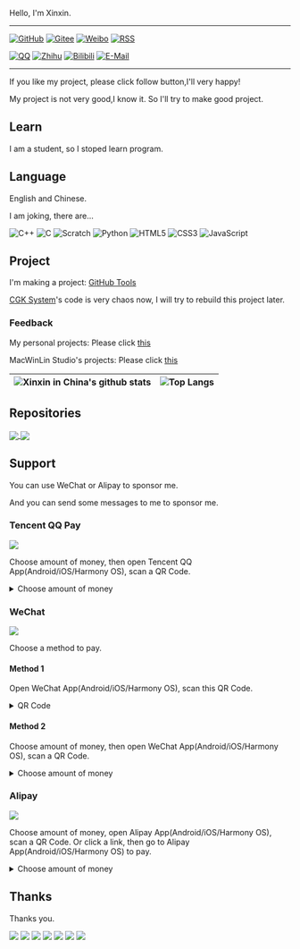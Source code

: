 Hello, I'm Xinxin.

---

[![GitHub](https://img.shields.io/badge/dynamic/json?logo=github&label=GitHub&labelColor=495867&color=495867&query=%24.data.totalSubs&url=https%3A%2F%2Fapi.spencerwoo.com%2Fsubstats%2F%3Fsource%3Dgithub%26queryKey%3Dxinxin2021&style=flat-square)](https://github.com/xinxin2021)
[![Gitee](https://img.shields.io/static/v1?logo=gitee&logoColor=white&label=Gitee&message=xinxin-2021&color=c71d23&labelColor=c71d23&style=flat-square)](https://gitee.com/xinxin-2021)
[![Weibo](https://img.shields.io/badge/dynamic/json?logo=sina-weibo&label=Weibo&labelColor=d52c2b&color=d52c2b&query=%24.count&url=https%3A%2F%2Fapi.swo.moe%2Fstats%2Fweibo%2F7661070283&style=flat-square)](https://weibo.com/u/7661070283)
[![RSS](https://img.shields.io/static/v1?logo=rss&logoColor=white&label=RSS&message=Feed&color=95B8D1&labelColor=95B8D1&style=flat-square)](https://blog.xinxin2021.tk/feed.xml)

[![QQ](https://img.shields.io/static/v1?logo=tencent-qq&logoColor=white&label=QQ&message=3585097686&color=ea242e&labelColor=ea242e&style=flat-square)](tencent://ContactInfo/?subcmd=ViewInfo&puin=0&uin=3585097686)
[![Zhihu](https://img.shields.io/badge/dynamic/json?url=https%3A%2F%2Fapi.swo.moe%2Fstats%2Fzhihu%2Fxinxin-python&query=count&color=0084ff&label=Zhihu&labelColor=0084ff&logo=zhihu&logoColor=white&cacheSeconds=3600&style=flat-square)](https://www.zhihu.com/people/xinxin-python)
[![Bilibili](https://img.shields.io/badge/dynamic/json?url=https%3A%2F%2Fapi.swo.moe%2Fstats%2Fbilibili%2F687889425&query=count&color=fe7398&label=Bilibili&labelColor=fe7398&logo=bilibili&logoColor=white&style=flat-square&cacheSeconds=3600)](https://space.bilibili.com/687889425)
[![E-Mail](https://img.shields.io/static/v1?logo=data%3Aimage%2Fpng%3Bbase64%2CiVBORw0KGgoAAAANSUhEUgAAACAAAAAgCAYAAABzenr0AAAAAXNSR0IArs4c6QAAAn9JREFUWEftl82LjlEYxn%2BX8rGytTBZSshGWYxEsRIlNEz5qGFm4XshmtQwTYmFBTMSkqIQDVnYiLCwYKEosrCQ5h8wK7tL9%2FS8OnM88z7P%2BzbNbObenfPc931d5%2F465xGzLJplfOYITETAdgdwHFg3Qyn5CAxLGpPtpcDYDAHnMB1BYBTYOUsEngaB38DijMAFqF2gbkH3fIYzHgTCQZl0S3o0HZGxvQ%2B4X%2BYrJ%2FAVWJUoHpBUaliXmO1e4FaiPwkjJxDgjzMSPZLu1gVM9WyfAK5m4F1AkJiQSQQkxXplCYk%2BSbdbIWH7LHApB5f0LU37fwSKuVBG4oikG3VI2I4iTgsuTtwV4IX%2Ff3VXSqAJiZOSrjUjYfsycKbs5I29yggkimWROC3pShkJ28PAsWbgtSNQQaJfUprfGOd3gJ4q8JYJNEnHgKSh4vtDYG8d8HYJxH0R7dmZhf5tsd6U7X8oiu7XFKmqLsKsn%2FMT1mmGZ8Cu6OxcuXYRFuHKqzrWC4FTmeMA%2FA70J%2FvXJaVFOfGpNgHbR4GRxOGopN2Fk83AMmA%2B8FLSz2L%2FHrA%2FsTkn6WIW0eoU2N4KxFW9qDCOYdIpabxiDswDojY2JHoHJQWxehGwvQJ4DixPnKyV9KlO8m1HZOLVs6TQD9I7JL2pTIHtBcALYEsCtkdSdEFtsR0d8z4xiPrYLulH0xqwfRPoSwwHJcVsb1lsdwMPEsNXwDbgT2Mvv45jmKSPkCeS4vpsW2wPAIOJg43Au6kIxDg91Cg6SavbRk4MbcejJl5FIdE9r1MCn4E10wHUho8vkYLDQEuPjTaApjLpbfyYRO5jYq2fRufNXEV3jMSjd%2B7f8C8zwljDdvSVIgAAAABJRU5ErkJggg%3D%3D&label=E-Mail&message=xinxin@xinxin2021.tk&color=orange&labelColor=orange&style=flat-square)](mailto:xinxin@xinxin2021.tk)

---

If you like my project, please click follow button,I'll very happy!

My project is not very good,I know it. So I'll try to make good project.

## Learn

I am a student, so I stoped learn program.

## Language

English and Chinese.

I am joking, there are...

![C++](https://img.shields.io/static/v1?logo=cplusplus&logoColor=white&label=C%2B%2B&message=5%25&color=4e733a&labelColor=4e733a&style=flat-square)
![C](https://img.shields.io/static/v1?logo=c&logoColor=white&label=C&message=1%25&color=153961&labelColor=153961&style=flat-square)
![Scratch](https://img.shields.io/static/v1?logo=scratch&logoColor=white&label=Scratch&message=99%25&color=fbac1b&labelColor=fbac1b&style=flat-square)
![Python](https://img.shields.io/static/v1?logo=python&logoColor=white&label=Python&message=37%25&color=376d9c&labelColor=376d9c&style=flat-square)
![HTML5](https://img.shields.io/static/v1?logo=html5&logoColor=white&label=HTML5&message=25%25&color=f06427&labelColor=f06427&style=flat-square)
![CSS3](https://img.shields.io/static/v1?logo=css3&logoColor=white&label=CSS3&message=15%25&color=1a97d1&labelColor=1a97d1&style=flat-square)
![JavaScript](https://img.shields.io/static/v1?logo=javascript&logoColor=white&label=JavaScript&message=17%25&color=e3a029&labelColor=e3a029&style=flat-square)

## Project

I'm making a project: [GitHub Tools](/macwinlin-studio/github-tools)

[CGK System](/macwinlin-studio/cgk-system)'s code is very chaos now, I will try to rebuild this project later.

### Feedback

My personal projects: Please click [this](https://support.qq.com/product/378946)

MacWinLin Studio's projects: Please click [this](https://support.qq.com/product/378689)

| <img align="center" src="https://github-readme-stats.vercel.app/api?username=xinxin2021&show_icons=true&include_all_commits=true&hide_border=true" alt="Xinxin in China's github stats" /> | <img align="center" src="https://github-readme-stats.vercel.app/api/top-langs/?username=xinxin2021&layout=compact&hide_border=true" alt="Top Langs" /> |
| ------------- | ------------- |

## Repositories

<a href="https://github.com/macwinlin-studio/github-tools">
  <img align="center" src="https://github-readme-stats.vercel.app/api/pin/?username=macwinlin-studio&repo=github-tools" />
</a>

<a href="https://github.com/macwinlin-studio/import-2.1.3">
  <img align="center" src="https://github-readme-stats.vercel.app/api/pin/?username=macwinlin-studio&repo=import-2.1.3" />
</a>

## Support

You can use WeChat or Alipay to sponsor me.

And you can send some messages to me to sponsor me.

### Tencent QQ Pay

[![](https://img.shields.io/static/v1?logo=tencent-qq&logoColor=white&label=Tencent%20QQ&message=Pay&labelColor=12b7f5&color=12b7f5&style=flat-square)](https://www.alipay.com)

Choose amount of money, then open Tencent QQ App(Android/iOS/Harmony OS), scan a QR Code.

<details>
<summary>Choose amount of money</summary>
<details>
  <summary>CNY 0.10</summary>
  <img src="https://s1.imagehub.cc/images/2022/11/23/qrcode_20221123193041.md.png">
</details>

<details>
  <summary>CNY 0.30</summary>
  <img src="https://s1.imagehub.cc/images/2022/11/23/qrcode_20221123193102.md.png">
</details>

<details>
  <summary>CNY 0.50</summary>
  <img src="https://s1.imagehub.cc/images/2022/11/23/qrcode_20221123193114.md.png">
</details>

<details>
  <summary>CNY 1.00</summary>
  <img src="https://s1.imagehub.cc/images/2022/11/23/qrcode_20221123193126.md.png">
</details>

<details>
  <summary>CNY 3.00</summary>
  <img src="https://s1.imagehub.cc/images/2022/11/23/qrcode_20221123193152.md.png">
</details>

<details>
  <summary>CNY 5.00</summary>
  <img src="https://s1.imagehub.cc/images/2022/11/23/qrcode_20221123193205.md.png">
</details>
</details>

### WeChat

[![](https://img.shields.io/static/v1?logo=wechat&logoColor=white&label=WeChat&message=Pay&labelColor=07c160&color=07c160&style=flat-square)](https://weixin.qq.com)

Choose a method to pay.

#### Method 1

Open WeChat App(Android/iOS/Harmony OS), scan this QR Code.

<details>
  <summary>QR Code</summary>
  <img src="https://s1.imagehub.cc/images/2022/11/22/mm_reward_qrcode_1669119701495.md.png">
</details>

#### Method 2

Choose amount of money, then open WeChat App(Android/iOS/Harmony OS), scan a QR Code.

<details>
<summary>Choose amount of money</summary>
<details>
  <summary>CNY 0.10</summary>
  <img src="https://s1.imagehub.cc/images/2022/11/22/mm_facetoface_collect_qrcode_1669121929068.md.png">
</details>

<details>
  <summary>CNY 0.30</summary>
  <img src="https://s1.imagehub.cc/images/2022/11/22/mm_facetoface_collect_qrcode_1669121942353.md.png">
</details>

<details>
  <summary>CNY 0.50</summary>
  <img src="https://s1.imagehub.cc/images/2022/11/22/mm_facetoface_collect_qrcode_1669122154957.md.png">
</details>

<details>
  <summary>CNY 1.00</summary>
  <img src="https://s1.imagehub.cc/images/2022/11/22/mm_facetoface_collect_qrcode_1669122564717.md.png">
</details>

<details>
  <summary>CNY 3.00</summary>
  <img src="https://s1.imagehub.cc/images/2022/11/22/mm_facetoface_collect_qrcode_1669122580709.md.png">
</details>

<details>
  <summary>CNY 5.00</summary>
  <img src="https://s1.imagehub.cc/images/2022/11/22/mm_facetoface_collect_qrcode_1669119472910.md.png">
</details>
</details>

### Alipay

[![](https://img.shields.io/static/v1?logo=alipay&logoColor=white&label=Alipay&message=%28Recommanded%29&labelColor=1678ff&color=1678ff&style=flat-square)](https://www.alipay.com/)

Choose amount of money, open Alipay App(Android/iOS/Harmony OS), scan a QR Code. Or click a link, then go to Alipay App(Android/iOS/Harmony OS) to pay.

<details>
<summary>Choose amount of money</summary>
<details>
  <summary>CNY 0.10</summary>
  <img src="https://s1.imagehub.cc/images/2022/11/22/1669122789.md.jpg">
</details>

<details>
  <summary>CNY 0.30</summary>
  <img src="https://s1.imagehub.cc/images/2022/11/22/1669122778.md.jpg">
</details>

<details>
  <summary>CNY 0.50</summary>
  <img src="https://s1.imagehub.cc/images/2022/11/22/1669122766.md.jpg">
</details>

<details>
  <summary>CNY 1.00</summary>
  <img src="https://s1.imagehub.cc/images/2022/11/22/1669122749.md.jpg">
</details>

<details>
  <summary>CNY 3.00</summary>
  <img src="https://s1.imagehub.cc/images/2022/11/22/1669122724.md.jpg">
</details>

<details>
  <summary>CNY 5.00</summary>
  <img src="https://s1.imagehub.cc/images/2022/11/22/1669119538.md.jpg">
</details>
</details>

## Thanks

Thanks you.

[![](https://img.shields.io/static/v1?logo=cloudflare&logoColor=white&label=Cloudflare&message=SSL%20CDN&labelColor=f5821f&color=f5821f&style=flat-square)](https://cloudflare.com)
[![](https://img.shields.io/static/v1?logo=jekyll&logoColor=white&label=Jekyll&message=Build&labelColor=c50000&color=c50000&style=flat-square)](https://jekyllrb.com)
[![](https://img.shields.io/static/v1?logo=github&logoColor=white&label=GitHub&message=Pages&labelColor=495867&color=495867&style=flat-square)](https://github.io)
[![](https://img.shields.io/static/v1?logo=git&logoColor=white&label=Git&message=Codes&labelColor=f44d27&color=f44d27&style=flat-square)](https://git-scm.com)
![](https://img.shields.io/static/v1?logo=markdown&label=Markdown&message=Write&style=flat-square)
[![](https://img.shields.io/static/v1?logo=python&logoColor=white&label=Python&message=Codes&labelColor=376d9c&color=376d9c&style=flat-square)](https://python.org)
[![](https://img.shields.io/static/v1?logo=cplusplus&logoColor=white&label=C%2B%2B&message=Codes&labelColor=4e733a&color=4e733a&style=flat-square)](https://cplusplus.com)
